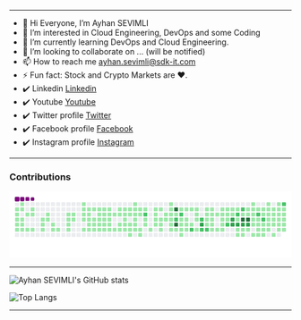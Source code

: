 --------------------------------------------------------------------------------------------------------------------
- 👋 Hi Everyone, I’m Ayhan SEVIMLI
- 👀 I’m interested in Cloud Engineering, DevOps and some Coding
- 🌱 I’m currently learning DevOps and Cloud Engineering.
- 💞️ I’m looking to collaborate on ... (will be notified)
- 📫 How to reach me ayhan.sevimli@sdk-it.com
- ⚡ Fun fact: Stock and Crypto Markets are ❤️.
- ✔️ Linkedin [Linkedin](https://www.linkedin.com/in/ayhansevimli)
- ✔️ Youtube [Youtube](https://www.youtube.com/UsefulITVideosTutorials)
- ✔️ Twitter profile [Twitter](https://twitter.com/it_sdk)
- ✔️ Facebook profile [Facebook](https://fb.me/sdkitservices.uk)
- ✔️ Instagram profile [Instagram](https://instagram.com/sdkitservices)

--------------------------------------------------------------------------------------------------------------------
<!---
ayhansevimli/ayhansevimli is a ✨ special ✨ repository because its `README.md` (this file) appears on your GitHub profile.
You can click the Preview link to take a look at your changes.

--->

<!---
--->
### Contributions
![snake gif](https://github.com/ayhansevimli/ayhansevimli/blob/output/github-contribution-grid-snake.gif)

--------------------------------------------------------------------------------------------------------------------
![Ayhan SEVIMLI's GitHub stats](https://github-readme-stats.vercel.app/api?username=ayhansevimli)

<!---
--------------------------------------------------------------------------------------------------------------------
![Readme Card](https://github-readme-stats.vercel.app/api/pin/?username=ayhansevimli&repo=github-readme-stats)
--------------------------------------------------------------------------------------------------------------------
--->

![Top Langs](https://github-readme-stats.vercel.app/api/top-langs/?username=ayhansevimli&layout=compact)

--------------------------------------------------------------------------------------------------------------------
<!---

--->

<!---

--->

<!---

--->

